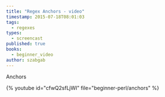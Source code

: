 ```yaml
---
title: "Regex Anchors - video"
timestamp: 2015-07-18T08:01:03
tags:
  - regexes
types:
  - screencast
published: true
books:
  - beginner_video
author: szabgab
---
```



Anchors


{% youtube id="cfwQ2sfLjWI" file="beginner-perl/anchors" %}

